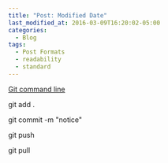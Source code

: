 ```yaml
---
title: "Post: Modified Date"
last_modified_at: 2016-03-09T16:20:02-05:00
categories:
  - Blog
tags:
  - Post Formats
  - readability
  - standard
---
```


[Git command line](https://www.geeksforgeeks.org/git-cheat-sheet/)

git add .

git commit -m "notice"

git push

git pull


